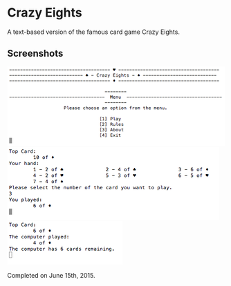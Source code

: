 # Crazy Eights
A text-based version of the famous card game Crazy Eights. 

## Screenshots
![Menu](https://github.com/tyj144/crazy-eights/blob/master/demo_menu.png)
![User](https://github.com/tyj144/crazy-eights/blob/master/demo_user.png)
![Computer](https://github.com/tyj144/crazy-eights/blob/master/demo_computer.png)

Completed on June 15th, 2015.
